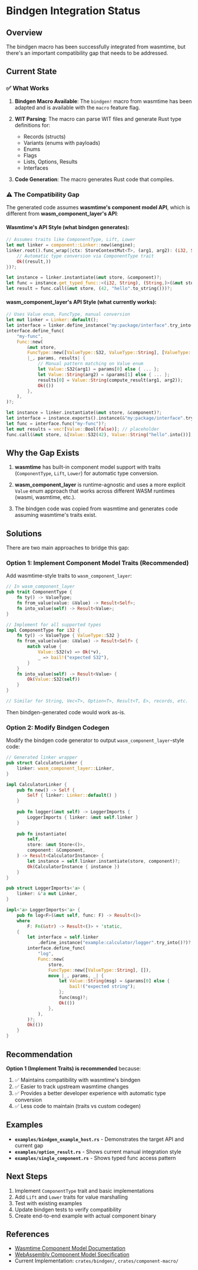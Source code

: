 # Bindgen Integration Status

## Overview

The bindgen macro has been successfully integrated from wasmtime, but there's an important compatibility gap that needs to be addressed.

## Current State

### ✅ What Works

1. **Bindgen Macro Available**: The `bindgen!` macro from wasmtime has been adapted and is available with the `macro` feature flag.

2. **WIT Parsing**: The macro can parse WIT files and generate Rust type definitions for:
   - Records (structs)
   - Variants (enums with payloads)
   - Enums
   - Flags
   - Lists, Options, Results
   - Interfaces

3. **Code Generation**: The macro generates Rust code that compiles.

### ⚠️ The Compatibility Gap

The generated code assumes **wasmtime's component model API**, which is different from **wasm_component_layer's API**:

#### Wasmtime's API Style (what bindgen generates):
```rust
// Assumes traits like ComponentType, Lift, Lower
let mut linker = component::Linker::new(&engine);
linker.root().func_wrap(|ctx: StoreContextMut<T>, (arg1, arg2): (i32, String)| {
    // Automatic type conversion via ComponentType trait
    Ok((result,))
})?;

let instance = linker.instantiate(&mut store, &component)?;
let func = instance.get_typed_func::<(i32, String), (String,)>(&mut store, "my-func")?;
let result = func.call(&mut store, (42, "hello".to_string()))?;
```

#### wasm_component_layer's API Style (what currently works):
```rust
// Uses Value enum, FuncType, manual conversion
let mut linker = Linker::default();
let interface = linker.define_instance("my:package/interface".try_into()?)?;
interface.define_func(
    "my-func",
    Func::new(
        &mut store,
        FuncType::new([ValueType::S32, ValueType::String], [ValueType::String]),
        |_, params, results| {
            // Manual pattern matching on Value enum
            let Value::S32(arg1) = params[0] else { ... };
            let Value::String(arg2) = &params[1] else { ... };
            results[0] = Value::String(compute_result(arg1, arg2));
            Ok(())
        },
    ),
)?;

let instance = linker.instantiate(&mut store, &component)?;
let interface = instance.exports().instance(&"my:package/interface".try_into()?)?;
let func = interface.func("my-func")?;
let mut results = vec![Value::Bool(false)]; // placeholder
func.call(&mut store, &[Value::S32(42), Value::String("hello".into())], &mut results)?;
```

## Why the Gap Exists

1. **wasmtime** has built-in component model support with traits (`ComponentType`, `Lift`, `Lower`) for automatic type conversion.

2. **wasm_component_layer** is runtime-agnostic and uses a more explicit `Value` enum approach that works across different WASM runtimes (wasmi, wasmtime, etc.).

3. The bindgen code was copied from wasmtime and generates code assuming wasmtime's traits exist.

## Solutions

There are two main approaches to bridge this gap:

### Option 1: Implement Component Model Traits (Recommended)

Add wasmtime-style traits to `wasm_component_layer`:

```rust
// In wasm_component_layer
pub trait ComponentType {
    fn ty() -> ValueType;
    fn from_value(value: &Value) -> Result<Self>;
    fn into_value(self) -> Result<Value>;
}

// Implement for all supported types
impl ComponentType for i32 {
    fn ty() -> ValueType { ValueType::S32 }
    fn from_value(value: &Value) -> Result<Self> {
        match value {
            Value::S32(v) => Ok(*v),
            _ => bail!("expected S32"),
        }
    }
    fn into_value(self) -> Result<Value> {
        Ok(Value::S32(self))
    }
}

// Similar for String, Vec<T>, Option<T>, Result<T, E>, records, etc.
```

Then bindgen-generated code would work as-is.

### Option 2: Modify Bindgen Codegen

Modify the bindgen code generator to output `wasm_component_layer`-style code:

```rust
// Generated linker wrapper
pub struct CalculatorLinker {
    linker: wasm_component_layer::Linker,
}

impl CalculatorLinker {
    pub fn new() -> Self {
        Self { linker: Linker::default() }
    }
    
    pub fn logger(&mut self) -> LoggerImports {
        LoggerImports { linker: &mut self.linker }
    }
    
    pub fn instantiate(
        self,
        store: &mut Store<()>,
        component: &Component,
    ) -> Result<CalculatorInstance> {
        let instance = self.linker.instantiate(store, component)?;
        Ok(CalculatorInstance { instance })
    }
}

pub struct LoggerImports<'a> {
    linker: &'a mut Linker,
}

impl<'a> LoggerImports<'a> {
    pub fn log<F>(&mut self, func: F) -> Result<()>
    where
        F: Fn(&str) -> Result<()> + 'static,
    {
        let interface = self.linker
            .define_instance("example:calculator/logger".try_into()?)?;
        interface.define_func(
            "log",
            Func::new(
                store,
                FuncType::new([ValueType::String], []),
                move |_, params, _| {
                    let Value::String(msg) = &params[0] else {
                        bail!("expected string");
                    };
                    func(msg)?;
                    Ok(())
                },
            ),
        )?;
        Ok(())
    }
}
```

## Recommendation

**Option 1 (Implement Traits) is recommended** because:

1. ✅ Maintains compatibility with wasmtime's bindgen
2. ✅ Easier to track upstream wasmtime changes
3. ✅ Provides a better developer experience with automatic type conversion
4. ✅ Less code to maintain (traits vs custom codegen)

## Examples

- **`examples/bindgen_example_host.rs`** - Demonstrates the target API and current gap
- **`examples/option_result.rs`** - Shows current manual integration style
- **`examples/single_component.rs`** - Shows typed func access pattern

## Next Steps

1. Implement `ComponentType` trait and basic implementations
2. Add `Lift` and `Lower` traits for value marshalling
3. Test with existing examples
4. Update bindgen tests to verify compatibility
5. Create end-to-end example with actual component binary

## References

- [Wasmtime Component Model Documentation](https://docs.wasmtime.dev/api/wasmtime/component/)
- [WebAssembly Component Model Specification](https://github.com/WebAssembly/component-model)
- Current Implementation: `crates/bindgen/`, `crates/component-macro/`
